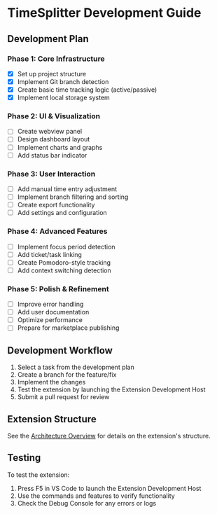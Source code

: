 # TimeSplitter Development Guide

## Development Plan

### Phase 1: Core Infrastructure

- [x] Set up project structure
- [x] Implement Git branch detection
- [x] Create basic time tracking logic (active/passive)
- [x] Implement local storage system

### Phase 2: UI & Visualization

- [ ] Create webview panel
- [ ] Design dashboard layout
- [ ] Implement charts and graphs
- [ ] Add status bar indicator

### Phase 3: User Interaction

- [ ] Add manual time entry adjustment
- [ ] Implement branch filtering and sorting
- [ ] Create export functionality
- [ ] Add settings and configuration

### Phase 4: Advanced Features

- [ ] Implement focus period detection
- [ ] Add ticket/task linking
- [ ] Create Pomodoro-style tracking
- [ ] Add context switching detection

### Phase 5: Polish & Refinement

- [ ] Improve error handling
- [ ] Add user documentation
- [ ] Optimize performance
- [ ] Prepare for marketplace publishing

## Development Workflow

1. Select a task from the development plan
2. Create a branch for the feature/fix
3. Implement the changes
4. Test the extension by launching the Extension Development Host
5. Submit a pull request for review

## Extension Structure

See the [Architecture Overview](architecture.md) for details on the extension's structure.

## Testing

To test the extension:

1. Press F5 in VS Code to launch the Extension Development Host
2. Use the commands and features to verify functionality
3. Check the Debug Console for any errors or logs
